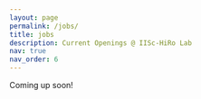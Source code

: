 ```yaml
---
layout: page
permalink: /jobs/
title: jobs
description: Current Openings @ IISc-HiRo Lab
nav: true
nav_order: 6
---
```


Coming up soon!

